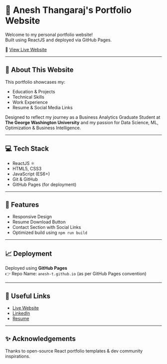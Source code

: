 # 💼 Anesh Thangaraj's Portfolio Website

Welcome to my personal portfolio website!  
Built using ReactJS and deployed via GitHub Pages.

🔗 [View Live Website](https://anesh-t.github.io/)

---

## 📌 About This Website

This portfolio showcases my:
- Education & Projects
- Technical Skills
- Work Experience
- Resume & Social Media Links

Designed to reflect my journey as a Business Analytics Graduate Student at **The George Washington University** and my passion for Data Science, ML, Optimization & Business Intelligence.

---

## 💻 Tech Stack

- ReactJS ⚛️
- HTML5, CSS3
- JavaScript (ES6+)
- Git & GitHub
- GitHub Pages (for deployment)

---

## 🚀 Features
- Responsive Design
- Resume Download Button
- Contact Section with Social Links
- Optimized build using `npm run build`

---

## 📈 Deployment
Deployed using **GitHub Pages**  
👉 Repo Name: `anesh-t.github.io` (as per GitHub Pages convention)

---

## 🔗 Useful Links
- [Live Website](https://anesh-t.github.io/)
- [LinkedIn](https://www.linkedin.com/in/anesh-t/)
- [Resume](https://drive.google.com/file/d/1RXysiRmtufQLG1yKhG0O3EgNN9OM9_7y/view?usp=sharing)

---

## ✨ Acknowledgements
Thanks to open-source React portfolio templates & dev community inspirations.
